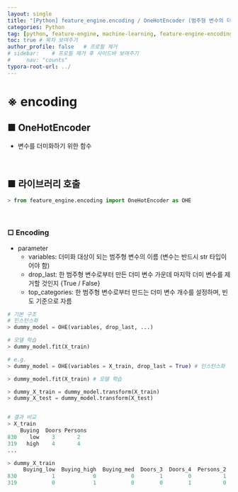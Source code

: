 ```yaml
---
layout: single
title: "[Python] feature_engine.encoding / OneHotEncoder (범주형 변수의 더미화)"
categories: Python
tag: [python, feature-engine, machine-learning, feature-engine-encoding, one-hot-encoder]
toc: true # 목차 보여주기
author_profile: false   # 프로필 제거
# sidebar:    # 프로필 제거 후 사이드바 보여주기
#     nav: "counts"
typora-root-url: ../
---
```


# ※ encoding

## ■ OneHotEncoder
- 변수를 더미화하기 위한 함수

<br>

## ■ 라이브러리 호출

```py
> from feature_engine.encoding import OneHotEncoder as OHE
```

<br>

### □ Encoding
- parameter
  - variables: 더미화 대상이 되는 범주형 변수의 이름 (변수는 반드시 str 타입이어야 함)
  - drop_last: 한 범주형 변수로부터 만든 더미 변수 가운데 마지막 더미 변수를 제거할 것인지 {True / False}
  - top_categories: 한 범주형 변수로부터 만드는 더미 변수 개수를 설정하며, 빈도 기준으로 자름

```py
# 기본 구조
# 인스턴스화
> dummy_model = OHE(variables, drop_last, ...)

# 모델 학습
> dummy_model.fit(X_train)
```

```py
# e.g.
> dummy_model = OHE(variables = X_train, drop_last = True) # 인스턴스화

> dummy_model.fit(X_train) # 모델 학습

> dummy_X_train = dummy_model.transform(X_train)
> dummy_X_test = dummy_model.transform(X_test)


# 결과 비교
> X_train
    Buying  Doors Persons
830    low    3       2
319   high    4       4
...

> dummy_X_train
     Buying_low  Buying_high  Buying_med  Doors_3  Doors_4  Persons_2
830           1            0           0        1        0          1
319           0            1           0        0        1          0
```